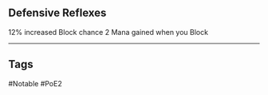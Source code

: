 ## Defensive Reflexes
12% increased Block chance
2 Mana gained when you Block

---
## Tags
#Notable
#PoE2
